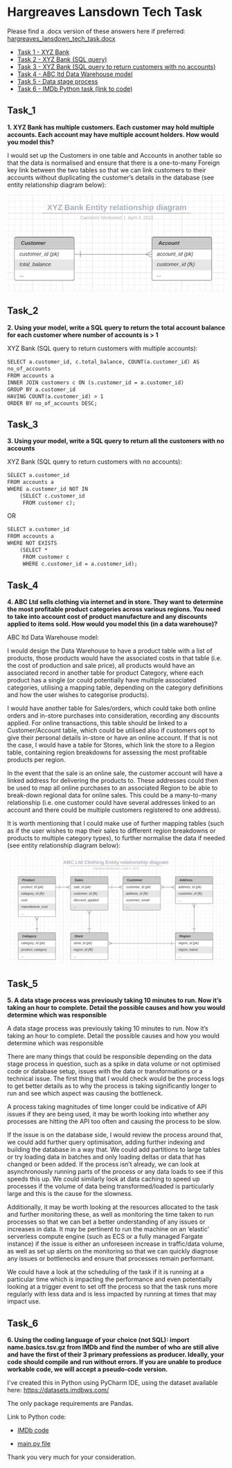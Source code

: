 # Hargreaves Lansdown Tech Task


Please find a .docx version of these answers here if preferred: [hargreaves_lansdown_tech_task.docx](hargreaves_lansdown_tech_task.docx)


* [Task 1 - XYZ Bank](#task_1)
* [Task 2 - XYZ Bank (SQL query)](#task_2)
* [Task 3 - XYZ Bank (SQL query to return customers with no accounts)](#task_3)
* [Task 4 - ABC ltd Data Warehouse model](#task_4)
* [Task 5 - Data stage process](#task_5)
* [Task 6 - IMDb Python task (link to code)](#task_6)


## Task_1

**1. XYZ Bank has multiple customers.  Each customer may hold multiple accounts.  Each account may have multiple account holders.  How would you model this?**

I would set up the Customers in one table and Accounts in another table so that the data is normalised and ensure that there is a one-to-many Foreign key link between the two tables so that we can link customers to their accounts without duplicating the customer’s details in the database (see entity relationship diagram below): 

![XYZ Bank entity relationship diagram](xyz_bank_erd.png "XYZ Bank entity relationship diagram")


## Task_2 

**2. Using your model, write a SQL query to return the total account balance for each customer where number of accounts is > 1**

XYZ Bank (SQL query to return customers with multiple accounts):

```
SELECT a.customer_id, c.total_balance, COUNT(a.customer_id) AS no_of_accounts
FROM accounts a
INNER JOIN customers c ON (s.customer_id = a.customer_id)
GROUP BY a.customer_id
HAVING COUNT(a.customer_id) > 1
ORDER BY no_of_accounts DESC;
```

## Task_3

**3. Using your model, write a SQL query to return all the customers with no accounts**

XYZ Bank (SQL query to return customers with no accounts):

```
SELECT a.customer_id
FROM accounts a
WHERE a.customer_id NOT IN
    (SELECT c.customer_id 
     FROM customer c);
```

OR

```
SELECT a.customer_id
FROM accounts a 
WHERE NOT EXISTS 
    (SELECT * 
     FROM customer c
     WHERE c.customer_id = a.customer_id);
```


## Task_4

**4. ABC Ltd sells clothing via internet and in store.  They want to determine the most profitable product categories across various regions.  You need to take into account cost of product manufacture and any discounts applied to items sold.  How would you model this (in a data warehouse)?**

ABC ltd Data Warehouse model:

I would design the Data Warehouse to have a product table with a list of products, those products would have the associated costs in that table (i.e. the cost of production and sale price), all products would have an associated record in another table for product Category, where each product has a single (or could potentially have multiple associated categories, utilising a mapping table, depending on the category definitions and how the user wishes to categorise products). 

I would have another table for Sales/orders, which could take both online orders and in-store purchases into consideration, recording any discounts applied. For online transactions, this table should be linked to a Customer/Account table, which could be utilised also if customers opt to give their personal details in-store or have an online account. If that is not the case, I would have a table for Stores, which link the store to a Region table, containing region breakdowns for assessing the most profitable products per region.

In the event that the sale is an online sale, the customer account will have a linked address for delivering the products to. These addresses could then be used to map all online purchases to an associated Region to be able to break-down regional data for online sales. This could be a many-to-many relationship (i.e. one customer could have several addresses linked to an account and there could be multiple customers registered to one address).

It is worth mentioning that I could make use of further mapping tables (such as if the user wishes to map their sales to different region breakdowns or products to multiple category types), to further normalise the data if needed (see entity relationship diagram below):

![ABC Ltd clothing entity relationship diagram](abc_ltd_clothing_erd.png "ABC Ltd clothing entity relationship diagram")


## Task_5

**5. A data stage process was previously taking 10 minutes to run.  Now it’s taking an hour to complete.  Detail the possible causes and how you would determine which was responsible**

A data stage process was previously taking 10 minutes to run.  Now it’s taking an hour to complete.  Detail the possible causes and how you would determine which was responsible

There are many things that could be responsible depending on the data stage process in question, such as a spike in data volume or not optimised code or database setup, issues with the data or transformations or a technical issue. The first thing that I would check would be the process logs to get better details as to why the process is taking significantly longer to run and see which aspect was causing the bottleneck.

A process taking magnitudes of time longer could be indicative of API issues if they are being used, it may be worth looking into whether any processes are hitting the API too often and causing the process to be slow.

If the issue is on the database side, I would review the process around that, we could add further query optimisation, adding further indexing and building the database in a way that. We could add partitions to large tables or try loading data in batches and only loading deltas or data that has changed or been added. If the process isn’t already, we can look at asynchronously running parts of the process or any data loads to see if this speeds this up. We could similarly look at data caching to speed up processes if the volume of data being transformed/loaded is particularly large and this is the cause for the slowness. 

Additionally, it may be worth looking at the resources allocated to the task and further monitoring these, as well as monitoring the time taken to run processes so that we can bet a better understanding of any issues or increases in data. It may be pertinent to run the machine on an ‘elastic’ serverless compute engine (such as ECS or a fully managed Fargate instance) if the issue is either an unforeseen increase in traffic/data volume, as well as set up alerts on the monitoring so that we can quickly diagnose any issues or bottlenecks and ensure that processes remain performant. 

We could have a look at the scheduling of the task if it is running at a particular time which is impacting the performance and even potentially looking at a trigger event to set off the process so that the task runs more regularly with less data and is less impacted by running at times that may impact use. 


## Task_6

**6. Using the coding language of your choice (not SQL): import name.basics.tsv.gz from IMDb and find the number of who are still alive and have the first of their 3 primary professions as producer. Ideally, your code should compile and run without errors. If you are unable to produce workable code, we will accept a pseudo-code version.**


I've created this in Python using PyCharm IDE, using the dataset available here: https://datasets.imdbws.com/

The only package requirements are Pandas.

Link to Python code:

* [IMDb code](task_6_imdb_code/)

* [main.py file](task_6_imdb_code/main.py)


Thank you very much for your consideration.
